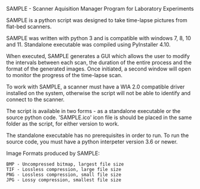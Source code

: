 SAMPLE - Scanner Aquisition Manager Program for Laboratory Experiments

SAMPLE is a python script was designed to take time-lapse pictures from flat-bed scanners.

SAMPLE was written with python 3 and is compatible with windows 7, 8, 10 and 11.
Standalone executable was compiled using PyInstaller 4.10.

When executed, SAMPLE generates a GUI which allows the user to modify the intervals between each scan, 
the duration of the entire process and the format of the generated images.
Once initiated, a second window will open to monitor the progress of the time-lapse scan.

To work with SAMPLE, a scanner must have a WIA 2.0 compatible driver installed on the system,
otherwise the script will not be able to identify and connect to the scanner.

The script is available in two forms - as a standalone executable or the source python code.
'SAMPLE.ico' icon file is should be placed in the same folder as the script, for either version to work.

The standalone executable has no prerequisites in order to run. 
To run the source code, you must have a python interpeter version 3.6 or newer.

Image Formats produced by SAMPLE:

    BMP - Uncompressed bitmap, largest file size
    TIF - Lossless compression, large file size
    PNG - Lossless compression, small file size
    JPG - Lossy compression, smallest file size